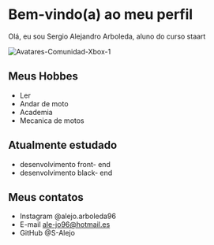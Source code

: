 # Bem-vindo(a) ao meu perfil 

Olá, eu sou Sergio Alejandro Arboleda, aluno do curso staart

![Avatares-Comunidad-Xbox-1](https://user-images.githubusercontent.com/108249800/175984167-b0b92326-856d-431a-8dea-1a82709d1ebd.jpg)

## Meus Hobbes 

- Ler
- Andar de moto
- Academia 
- Mecanica de motos

## Atualmente estudado 

- desenvolvimento front- end
- desenvolvimento black- end


## Meus contatos 

- Instagram @alejo.arboleda96
- E-mail ale-jo96@hotmail.es
- GitHub @S-Alejo 
